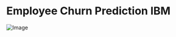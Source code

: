 Employee Churn Prediction IBM
==============================

![Image](https://github.com/SouravSinhas/Employee-Churn-Prediction/blob/main/reports/figures/PredictionMetricsComparison_ClassifierModels.png)
